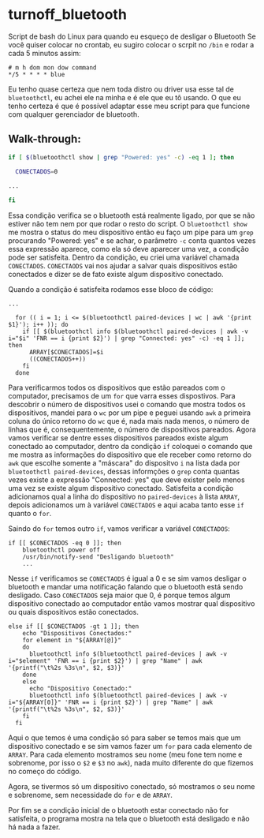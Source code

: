 # turnoff_bluetooth
Script de bash do Linux para quando eu esqueço de desligar o Bluetooth
Se você quiser colocar no crontab, eu sugiro colocar o scrpit no `/bin` e rodar a cada 5 minutos assim:
```
# m h dom mon dow command
*/5 * * * * blue
```

Eu tenho quase certeza que nem toda distro ou driver usa esse tal de ``bluetoothctl``, eu achei ele na minha e é ele que eu tô usando.
O que eu tenho certeza é que é possível adaptar esse meu script para que funcione com qualquer gerenciador de bluetooth.

## Walk-through:
``` bash 
if [ $(bluetoothctl show | grep "Powered: yes" -c) -eq 1 ]; then

  CONECTADOS=0
  
...

fi
```
  
Essa condição verifica se o bluetooth está realmente ligado, por que se não estiver não tem nem por que rodar o resto do script.
O ``bluetoothctl show`` me mostra o status do meu dispositivo então eu faço um pipe para um ``grep`` procurando "Powered: yes" e se achar, o parâmetro ``-c`` conta quantos vezes essa expressão aparece, como ela só deve aparecer uma vez, a condição pode ser satisfeita.
Dentro da condição, eu criei uma variável chamada ```CONECTADOS```. ```CONECTAODS``` vai nos ajudar a salvar quais dispositivos estão conectados e dizer se de fato existe algum dispositivo conectado.


Quando a condição é satisfeita rodamos esse bloco de código:

```shell
...

  for (( i = 1; i <= $(bluetoothctl paired-devices | wc | awk '{print $1}'); i++ )); do
    if [[ $(bluetoothctl info $(bluetoothctl paired-devices | awk -v i="$i" 'FNR == i {print $2}') | grep "Connected: yes" -c) -eq 1 ]]; then
      ARRAY[$CONECTADOS]=$i
      ((CONECTADOS++))
    fi
  done
```

Para verificarmos todos os dispositivos que estão pareados com o computador, precisamos de um `for` que varra esses dispostivos. Para descobrir o número de dispositivos usei o comando que mostra todos os dispositivos, mandei para o `wc` por um pipe e peguei usando `awk` a primeira coluna do único retorno do `wc` que é, nada mais nada menos, o número de linhas que é, consequentemente, o número de dispositivos pareados. Agora vamos verificar se dentre esses dispositivos pareados existe algum conectado ao computador, dentro da condição `if` coloquei o comando que me mostra as informações do dispositivo que ele receber como retorno do `awk` que escolhe somente a "máscara" do dispositvo `i` na lista dada por `bluetoothctl paired-devices`, dessas informções o `grep` conta quantas vezes existe a expressão "Connected: yes" que deve exister pelo menos uma vez se existe algum dispositivo conectado. Satisfeita a condição adicionamos qual a linha do dispositivo no `paired-devices` à lista `ARRAY`, depois adicionamos um à variável `CONECTADOS` e aqui acaba tanto esse `if` quanto o `for`.

Saindo do `for` temos outro `if`, vamos verificar a variável `CONECTADOS`:

```shell 
if [[ $CONECTADOS -eq 0 ]]; then
    bluetoothctl power off
    /usr/bin/notify-send "Desligando bluetooth"
    ...
```

Nesse `if` verificamos se `CONECTAODS` é igual a 0 e se sim vamos desligar o bluetooth e mandar uma notificação falando que o bluetooth está sendo desligado.
Caso `CONECTADOS` seja maior que 0, é porque temos algum dispositivo conectado ao computador então vamos mostrar qual dispositivo ou quais dispositivos estão conectados.

```shell
else if [[ $CONECTADOS -gt 1 ]]; then
    echo "Dispositivos Conectados:"
    for element in "${ARRAY[@]}"
    do
      bluetoothctl info $(bluetoothctl paired-devices | awk -v i="$element" 'FNR == i {print $2}') | grep "Name" | awk '{printf("\t%2s %3s\n", $2, $3)}'
    done
    else
      echo "Dispositivo Conectado:"
      bluetoothctl info $(bluetoothctl paired-devices | awk -v i="${ARRAY[0]}" 'FNR == i {print $2}') | grep "Name" | awk '{printf("\t%2s %3s\n", $2, $3)}'
    fi
  fi
```

Aqui o que temos é uma condição só para saber se temos mais que um dispositivo conectado e se sim vamos fazer um `for` para cada elemento de `ARRAY`. Para cada elemento mostramos seu nome (meu fone tem nome e sobrenome, por isso o `$2` e `$3` no `awk`), nada muito diferente do que fizemos no começo do código.

Agora, se tivermos só um dispositivo conectado, só mostramos o seu nome e sobrenome, sem necessidade do `for` e de `ARRAY`.

Por fim se a condição inicial de o bluetooth estar conectado não for satisfeita, o programa mostra na tela que o bluetooth está desligado e não há nada a fazer.
